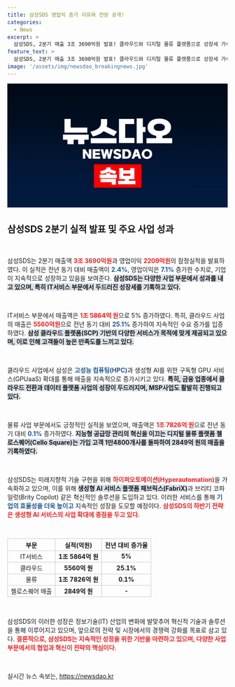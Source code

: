 ```yaml
---
title: 삼성SDS 영업익 증가 이유와 전망 공개!
categories:
  - News
excerpt: >
  삼성SDS, 2분기 매출 3조 3690억원 발표! 클라우드와 디지털 물류 플랫폼으로 성장세 가속. 생성형 AI 서비스로 하반기에도 혁신을 이어간다. 클릭해 자세한 소식 알아보세요!
feature_text: >
  삼성SDS, 2분기 매출 3조 3690억원 발표! 클라우드와 디지털 물류 플랫폼으로 성장세 가속. 생성형 AI 서비스로 하반기에도 혁신을 이어간다. 클릭해 자세한 소식 알아보세요!
image: '/assets/img/newsdao_breakingnews.jpg'
---
```


<p><img src="/assets/img/newsdao_breakingnews.jpg" alt="ranknews 속보" /></p>

<h2 data-ke-size="size26">삼성SDS 2분기 실적 발표 및 주요 사업 성과</h2>

<p data-ke-size="size16">&nbsp;</p>

<p>삼성SDS는 2분기 매출액 <b><span style="color: #ee2323;">3조 3690억원</span></b>과 영업이익 <b><span style="color: #ee2323;">2209억원</span></b>의 잠정실적을 발표하였다. 이 실적은 전년 동기 대비 매출액이 <b><span style="color: #1a5490;">2.4%</span></b>, 영업이익은 <b><span style="color: #1a5490;">7.1%</span></b> 증가한 수치로, 기업이 지속적으로 성장하고 있음을 보여준다. <b><span style="background-color: #21538527;">삼성SDS는 다양한 사업 부문에서 성과를 내고 있으며, 특히 IT서비스 부문에서 두드러진 성장세를 기록하고 있다.</span></b> </p>

<p data-ke-size="size16">&nbsp;</p>

<p>IT서비스 부문에서 매출액은 <b><span style="color: #ee2323;">1조 5864억 원</span></b>으로 5% 증가하였다. 특히, 클라우드 사업의 매출은 <b><span style="color: #ee2323;">5560억원</span></b>으로 전년 동기 대비 <b><span style="color: #1a5490;">25.1%</span></b> 증가하여 지속적인 수요 증가를 입증하였다. <b><span style="background-color: #21538527;">삼성 클라우드 플랫폼(SCP) 기반의 다양한 서비스가 목적에 맞게 제공되고 있으며, 이로 인해 고객들이 높은 만족도를 느끼고 있다.</span></b></p>

<p data-ke-size="size16">&nbsp;</p>

<p>클라우드 사업에서 삼성은 <b><span style="color: #1a5490;">고성능 컴퓨팅(HPC)</span></b>과 생성형 AI를 위한 구독형 GPU 서비스(GPUaaS) 확대를 통해 매출을 지속적으로 증가시키고 있다. <b><span style="background-color: #21538527;">특히, 금융 업종에서 클라우드 전환과 데이터 플랫폼 사업의 성장이 두드러지며, MSP사업도 활발히 진행되고 있다.</span></b> </p>

<p data-ke-size="size16">&nbsp;</p>

<p>물류 사업 부문에서도 긍정적인 실적을 보였으며, 매출액은 <b><span style="color: #ee2323;">1조 7826억 원</span></b>으로 전년 동기 대비 <b><span style="color: #1a5490;">0.1%</span></b> 증가하였다. <b><span style="background-color: #21538527;">지능형 공급망 관리의 혁신을 이끄는 디지털 물류 플랫폼 첼로스퀘어(Cello Square)는 가입 고객 1만4800개사를 돌파하여 2849억 원의 매출을 기록하였다.</span></b> </p>

<p data-ke-size="size16">&nbsp;</p>

<p>삼성SDS는 미래지향적 기술 구현을 위해 <b><span style="color: #ee2323;">하이퍼오토메이션(Hyperautomation)</span></b>을 가속화하고 있으며, 이를 위해 <b><span style="background-color: #21538527;">생성형 AI 서비스 플랫폼 패브릭스(FabriX)</span></b>과 브리티 코파일럿(Brity Copilot) 같은 혁신적인 솔루션을 도입하고 있다. 이러한 서비스를 통해 <b><span style="color: #1a5490;">기업의 효율성을 더욱 높이고</span></b> 지속적인 성장을 도모할 예정이다. <b><span style="color: #ee2323;">삼성SDS의 하반기 전략은 생성형 AI 서비스의 사업 확대에 중점을 두고 있다.</span></b> </p>

<p data-ke-size="size16">&nbsp;</p>

<table style="width: 100%; border-collapse: collapse;">
  <thead>
    <tr>
      <th style="border: 1px solid #ccc; text-align: center;">부문</th>
      <th style="border: 1px solid #ccc; text-align: center;">실적(억원)</th>
      <th style="border: 1px solid #ccc; text-align: center;">전년 대비 증가율</th>
    </tr>
  </thead>
  <tbody>
    <tr>
      <td style="border: 1px solid #ccc; text-align: center;">IT서비스</td>
      <td style="border: 1px solid #ccc; text-align: center;"><b>1조 5864억 원</b></td>
      <td style="border: 1px solid #ccc; text-align: center;"><b>5%</b></td>
    </tr>
    <tr>
      <td style="border: 1px solid #ccc; text-align: center;">클라우드</td>
      <td style="border: 1px solid #ccc; text-align: center;"><b>5560억 원</b></td>
      <td style="border: 1px solid #ccc; text-align: center;"><b>25.1%</b></td>
    </tr>
    <tr>
      <td style="border: 1px solid #ccc; text-align: center;">물류</td>
      <td style="border: 1px solid #ccc; text-align: center;"><b>1조 7826억 원</b></td>
      <td style="border: 1px solid #ccc; text-align: center;"><b>0.1%</b></td>
    </tr>
    <tr>
      <td style="border: 1px solid #ccc; text-align: center;">첼로스퀘어 매출</td>
      <td style="border: 1px solid #ccc; text-align: center;"><b>2849억 원</b></td>
      <td style="border: 1px solid #ccc; text-align: center;"><b>-</b></td>
    </tr>
  </tbody>
</table>

<p data-ke-size="size16">&nbsp;</p>

<p>삼성SDS의 이러한 성장은 정보기술(IT) 산업의 변화에 발맞추어 혁신적 기술과 솔루션을 통해 이루어지고 있으며, 앞으로의 전략 및 시장에서의 경쟁력 강화를 목표로 삼고 있다. <b><span style="color: #ee2323;">결론적으로, 삼성SDS는 지속적인 성장을 위한 기반을 마련하고 있으며, 다양한 사업 부문에서의 협업과 혁신이 전략의 핵심이다.</span></b> </p>

<p data-ke-size="size16">&nbsp;</p>
실시간 뉴스 속보는, <a href="https://newsdao.kr" rel="dofollow">https://newsdao.kr</a>


